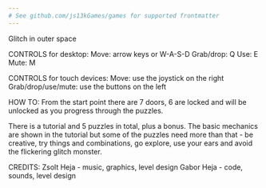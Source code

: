 ```yaml
---
# See github.com/js13kGames/games for supported frontmatter
---
```

Glitch in outer space

CONTROLS for desktop:
Move: arrow keys or W-A-S-D
Grab/drop: Q
Use: E
Mute: M

CONTROLS for touch devices:
Move: use the joystick on the right
Grab/drop/use/mute: use the buttons on the left

HOW TO:
From the start point there are 7 doors, 6 are locked and will be unlocked as you progress through the puzzles.

There is a tutorial and 5 puzzles in total, plus a bonus. The basic mechanics are shown in the tutorial but some of the puzzles need more than that - be creative, try things and combinations, go explore, use your ears and avoid the flickering glitch monster.

CREDITS:
Zsolt Heja - music, graphics, level design
Gabor Heja - code, sounds, level design